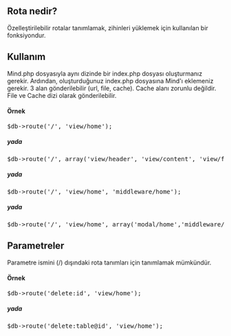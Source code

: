 <h2>Rota nedir?</h2>
Özelleştirilebilir rotalar tanımlamak, zihinleri yüklemek için kullanılan bir fonksiyondur.
<h2>Kullanım</h2>
Mind.php dosyasıyla aynı dizinde bir index.php dosyası oluşturmanız gerekir. Ardından, oluşturduğunuz index.php dosyasına Mind'ı eklemeniz gerekir. 3 alan gönderilebilir (url, file, cache). Cache alanı zorunlu değildir. File ve Cache dizi olarak gönderilebilir.
<h4>Örnek</h4>

<pre>
$db->route('/', 'view/home');
</pre>

<h5>yada</h5>

<pre>
$db->route('/', array('view/header', 'view/content', 'view/footer'));
</pre>

<h5>yada</h5>

<pre>
$db->route('/', 'view/home', 'middleware/home');
</pre>

<h5>yada</h5>

<pre>
$db->route('/', 'view/home', array('modal/home','middleware/home'));
</pre>

<h2>Parametreler</h2>
Parametre ismini (/) dışındaki rota tanımları için tanımlamak mümkündür.
<h4>Örnek</h4>

<pre>
$db->route('delete:id', 'view/home');
</pre>

<h5>yada</h5>
<pre>
$db->route('delete:table@id', 'view/home');
</pre>